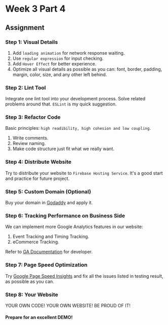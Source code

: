 # Week 3 Part 4

## Assignment

### Step 1: Visual Details

1. Add `loading animation` for network response waiting.
2. Use `regular expression` for input checking.
3. Add `Hover Effect` for better experience.
4. Optimize all visual details as possible as you can: font, border, padding, margin, color, size, and any other left behind.

### Step 2: Lint Tool

Integrate one lint tool into your development process. Solve related problems around that. `ESLint` is my quick suggestion.

### Step 3: Refactor Code

Basic principles: `high readibility, high cohesion and low coupling`.

1. Write comments.
2. Review naming.
3. Make code structure just fit what we really want.

### Step 4: Distribute Website

Try to distribute your website to `Firebase Hosting Service`. It's a good start and practice for future project.

### Step 5: Custom Domain (Optional)

Buy your domain in [Godaddy](https://www.godaddy.com/) and apply it.

### Step 6: Tracking Performance on Business Side

We can implement more Google Analytics features in our website:

1. Event Tracking and Timing Tracking.
2. eCommerce Tracking.

Refer to [GA Documentation](https://developers.google.com/analytics/devguides/collection/gtagjs/) for developer.

### Step 7: Page Speed Optimization

Try [Google Page Speed Insights](https://developers.google.com/speed/pagespeed/insights/) and fix all the issues listed in testing result, as possible as you can.

### Step 8: Your Website

YOUR OWN CODE! YOUR OWN WEBSITE! BE PROUD OF IT!

#### Prepare for an excellent DEMO!
